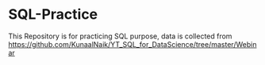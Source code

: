 # SQL-Practice
This Repository is for practicing SQL purpose, data is collected from https://github.com/KunaalNaik/YT_SQL_for_DataScience/tree/master/Webinar
